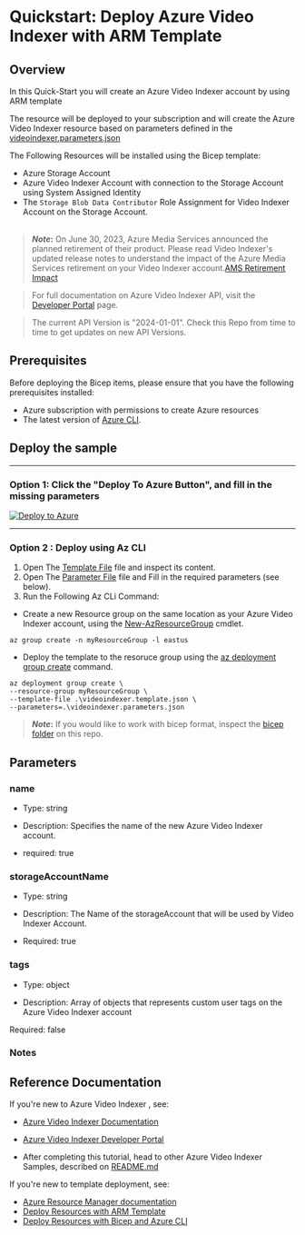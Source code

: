 
# Quickstart: Deploy Azure Video Indexer with ARM Template 

## Overview

In this Quick-Start you will create an Azure Video Indexer account by using ARM template

The resource will be deployed to your subscription and will create the Azure Video Indexer resource based on parameters defined in the [videoindexer.parameters.json](./videoindexer.parameters.json)

The Following Resources will be installed using the Bicep template:

- Azure Storage Account
- Azure Video Indexer Account with connection to the Storage Account using System Assigned Identity
- The `Storage Blob Data Contributor` Role Assignment for Video Indexer Account on the Storage Account.
<br></br>
> **_Note_:**
> On June 30, 2023, Azure Media Services announced the planned retirement of their product. Please read Video Indexer's updated release notes to understand the impact of the Azure Media Services retirement on your Video Indexer account.[AMS Retirement Impact](https://learn.microsoft.com/en-us/azure/azure-video-indexer/release-notes#june-2023)

> For full documentation on Azure Video Indexer API, visit the [Developer Portal](https://api-portal.videoindexer.ai/) page.

> The current API Version is "2024-01-01". Check this Repo from time to time to get updates on new API Versions.

## Prerequisites
Before deploying the Bicep items, please ensure that you have the following prerequisites installed:

- Azure subscription with permissions to create Azure resources
- The latest version of [Azure CLI](https://learn.microsoft.com/cli/azure/install-azure-cli). 

## Deploy the sample

----

### Option 1: Click the "Deploy To Azure Button", and fill in the missing parameters

[![Deploy to Azure](https://aka.ms/deploytoazurebutton)](https://portal.azure.com/#create/Microsoft.Template/uri/https%3A%2F%2Fraw.githubusercontent.com%2FAzure-Samples%2Fazure-video-indexer-samples%2Fmaster%2FDeploy-Samples%2FArmTemplates%2Fvideoindexer.template.json)

----

### Option 2 : Deploy using Az CLI

1. Open The [Template File](videoindexer.template.json) file and inspect its content.
2. Open The [Parameter File](videoindexer.parameters.json) file and Fill in the required parameters (see below).
3. Run the Following Az CLi Command:

* Create a new Resource group on the same location as your Azure Video Indexer account, using the [New-AzResourceGroup](https://docs.microsoft.com/en-us/powershell/module/az.resources/new-azresourcegroup) cmdlet.


```shell
az group create -n myResourceGroup -l eastus 
```

* Deploy the template to the resoruce group using the [az deployment group create](https://learn.microsoft.com/en-us/cli/azure/deployment/group?view=azure-cli-latest#az-deployment-group-create) command.

```shell
az deployment group create \
--resource-group myResourceGroup \
--template-file .\videoindexer.template.json \
--parameters=.\videoindexer.parameters.json  

```

> **_Note_:**
> If you would like to work with bicep format, inspect the [bicep folder](../bicep/) on this repo.

## Parameters

### name


* Type: string

* Description: Specifies the name of the new Azure Video Indexer account.

* required: true


### storageAccountName

* Type: string

* Description: The Name of the storageAccount that will be used by Video Indexer Account.

* Required: true


### tags


* Type: object

* Description: Array of objects that represents custom user tags on the Azure Video Indexer account

 Required: false


### Notes

## Reference Documentation

If you're new to Azure Video Indexer , see:


* [Azure Video Indexer Documentation](https://aka.ms/vi-docs)
* [Azure Video Indexer Developer Portal](https://aka.ms/videoindexer-dev-portal)

* After completing this tutorial, head to other Azure Video Indexer Samples, described on [README.md](../../README.md)

If you're new to template deployment, see:

* [Azure Resource Manager documentation](https://docs.microsoft.com/azure/azure-resource-manager/)
* [Deploy Resources with ARM Template](https://docs.microsoft.com/en-us/azure/azure-resource-manager/templates/deploy-powershell)
* [Deploy Resources with Bicep and Azure CLI](https://docs.microsoft.com/en-us/azure/azure-resource-manager/bicep/deploy-cli)
